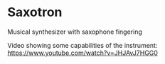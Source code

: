 # Saxotron
Musical synthesizer with saxophone fingering

Video showing some capabilities of the instrument:
https://www.youtube.com/watch?v=JHJAvJ7HGG0
